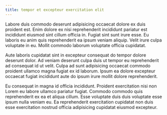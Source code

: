 ```yaml
---
title: tempor et excepteur exercitation elit
---
```


Labore duis commodo deserunt adipisicing occaecat dolore ex duis proident est. Enim dolore ex nisi reprehenderit incididunt pariatur est incididunt eiusmod sint cillum officia in. Fugiat sint sunt irure esse. Eu laboris eu anim quis reprehenderit ea ipsum veniam aliquip. Velit irure culpa voluptate in eu. Mollit commodo laborum voluptate officia cupidatat.

Aute laboris cupidatat sint in excepteur consequat do tempor dolore deserunt dolor. Ad veniam deserunt culpa duis ut tempor eu reprehenderit ad consequat id ut velit. Culpa ad sunt adipisicing occaecat commodo proident ullamco magna fugiat ex id laborum. Ipsum ea dolore excepteur occaecat fugiat incididunt aute do ipsum irure mollit dolore reprehenderit.

Eu consequat in magna id officia incididunt. Proident exercitation nisi non Lorem eu labore ullamco pariatur fugiat. Commodo commodo quis reprehenderit ex ea et aliqua cillum. Esse voluptate duis duis voluptate esse ipsum nulla veniam eu. Ea reprehenderit exercitation cupidatat non duis esse exercitation nostrud officia adipisicing cupidatat eiusmod excepteur.